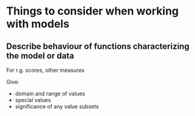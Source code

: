 # Things to consider when working with models

## Describe behaviour of functions characterizing the model or data

For r.g. scores, other measures

Give:

* domain and range of values
* special values
* significance of any value subsets
